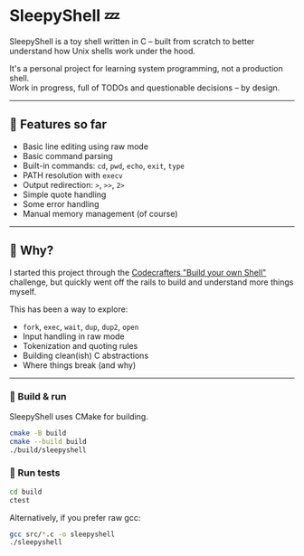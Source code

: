 # SleepyShell 💤

SleepyShell is a toy shell written in C – built from scratch to better understand how Unix shells work under the hood.

It's a personal project for learning system programming, not a production shell.  
Work in progress, full of TODOs and questionable decisions – by design.

---

## 🔧 Features so far

- Basic line editing using raw mode
- Basic command parsing
- Built-in commands: `cd`, `pwd`, `echo`, `exit`, `type`
- PATH resolution with `execv`
- Output redirection: `>`, `>>`, `2>`
- Simple quote handling
- Some error handling
- Manual memory management (of course)

---

## 🧠 Why?

I started this project through the [Codecrafters "Build your own Shell"](https://codecrafters.io) challenge, but quickly went off the rails to build and understand more things myself.

This has been a way to explore:

- `fork`, `exec`, `wait`, `dup`, `dup2`, `open`
- Input handling in raw mode
- Tokenization and quoting rules
- Building clean(ish) C abstractions
- Where things break (and why)

---

### 🚀 Build & run

SleepyShell uses CMake for building.

```bash
cmake -B build
cmake --build build
./build/sleepyshell
```

### 🔬 Run tests
```bash
cd build
ctest
```

Alternatively, if you prefer raw gcc:
```bash
gcc src/*.c -o sleepyshell
./sleepyshell
